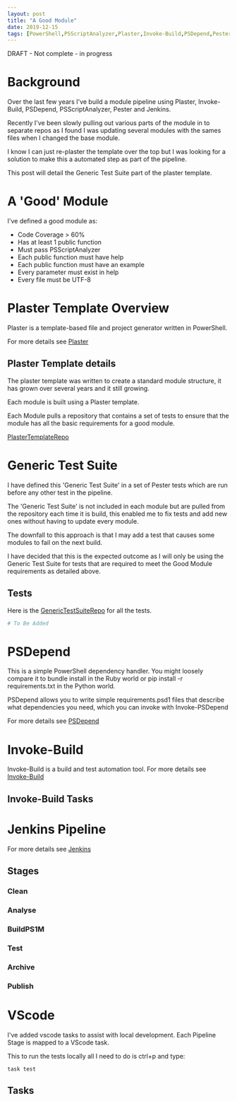 ```yaml
---
layout: post
title: "A Good Module"
date: 2019-12-15
tags: [PowerShell,PSScriptAnalyzer,Plaster,Invoke-Build,PSDepend,Pester,Jenkins,DRAFT]
---
```


DRAFT - Not complete - in progress
# Background

Over the last few years I've build a module pipeline using Plaster, Invoke-Build, PSDepend, PSScriptAnalyzer, Pester and Jenkins. 

Recently I've been slowly pulling out various parts of the module in to separate repos as I found I was updating several modules with the sames files when I changed the base module.

I know I can just re-plaster the template over the top but I was looking for a solution to make this a automated step as part of the pipeline.

This post will detail the Generic Test Suite part of the plaster template.

# A 'Good' Module

I've defined a good module as:

* Code Coverage > 60%
* Has at least 1 public function
* Must pass PSScriptAnalyzer
* Each public function must have help
* Each public function must have an example
* Every parameter must exist in help
* Every file must be UTF-8

# Plaster Template Overview

Plaster is a template-based file and project generator written in PowerShell.

For more details see [Plaster]

## Plaster Template details

The plaster template was written to create a standard module structure, it has grown over several years and it still growing.

Each module is built using a Plaster template.

Each Module pulls a repository that contains a set of tests to ensure that the module has all the basic requirements for a good module.

[PlasterTemplateRepo]

# Generic Test Suite

I have defined this 'Generic Test Suite' in a set of Pester tests which are run before any other test in the pipeline.

The 'Generic Test Suite' is not included in each module but are pulled from the repository each time it is build, this enabled me to fix tests and add new ones without having to update every module.

The downfall to this approach is that I may add a test that causes some modules to fail on the next build.

I have decided that this is the expected outcome as I will only be using the Generic Test Suite for tests that are required to meet the Good Module requirements as detailed above.

## Tests

Here is the [GenericTestSuiteRepo] for all the tests.


```powershell
# To Be Added
````

# PSDepend

This is a simple PowerShell dependency handler. You might loosely compare it to bundle install in the Ruby world or pip install -r requirements.txt in the Python world.

PSDepend allows you to write simple requirements.psd1 files that describe what dependencies you need, which you can invoke with Invoke-PSDepend

For more details see [PSDepend]

# Invoke-Build

Invoke-Build is a build and test automation tool.
For more details see [Invoke-Build]

## Invoke-Build Tasks

# Jenkins Pipeline

For more details see [Jenkins]

## Stages

### Clean

### Analyse

### BuildPS1M

### Test

### Archive

### Publish

# VScode

I've added vscode tasks to assist with local development.
Each Pipeline Stage is mapped to a VScode task.

This to run the tests locally all I need to do is ctrl+p and type:

```shell
task test
```

## Tasks


[Invoke-Build]: https://github.com/nightroman/Invoke-Build
[PSDepend]: https://github.com/RamblingCookieMonster/PSDepend
[Plaster]: https://github.com/PowerShell/Plaster
[Jenkins]: https://jenkins.io
[PlasterTemplateRepo]: https://github.com/matt2005/PlasterTemplate
[GenericTestSuiteRepo]: https://github.com/matt2005/GenericTestSuite

